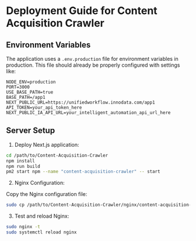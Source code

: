 # Deployment Guide for Content Acquisition Crawler

## Environment Variables

The application uses a `.env.production` file for environment variables in production. This file should already be properly configured with settings like:

```
NODE_ENV=production
PORT=3000
USE_BASE_PATH=true
BASE_PATH=/app1
NEXT_PUBLIC_URL=https://unifiedworkflow.innodata.com/app1
API_TOKEN=your_api_token_here
NEXT_PUBLIC_IA_API_URL=your_intelligent_automation_api_url_here
```

## Server Setup

1. Deploy Next.js application:

```bash
cd /path/to/Content-Acquisition-Crawler
npm install
npm run build
pm2 start npm --name "content-acquisition-crawler" -- start
```

2. Nginx Configuration:

Copy the Nginx configuration file:

```bash
sudo cp /path/to/Content-Acquisition-Crawler/nginx/content-acquisition-crawler.conf /etc/nginx/conf.d/
```

3. Test and reload Nginx:

```bash
sudo nginx -t
sudo systemctl reload nginx
```

